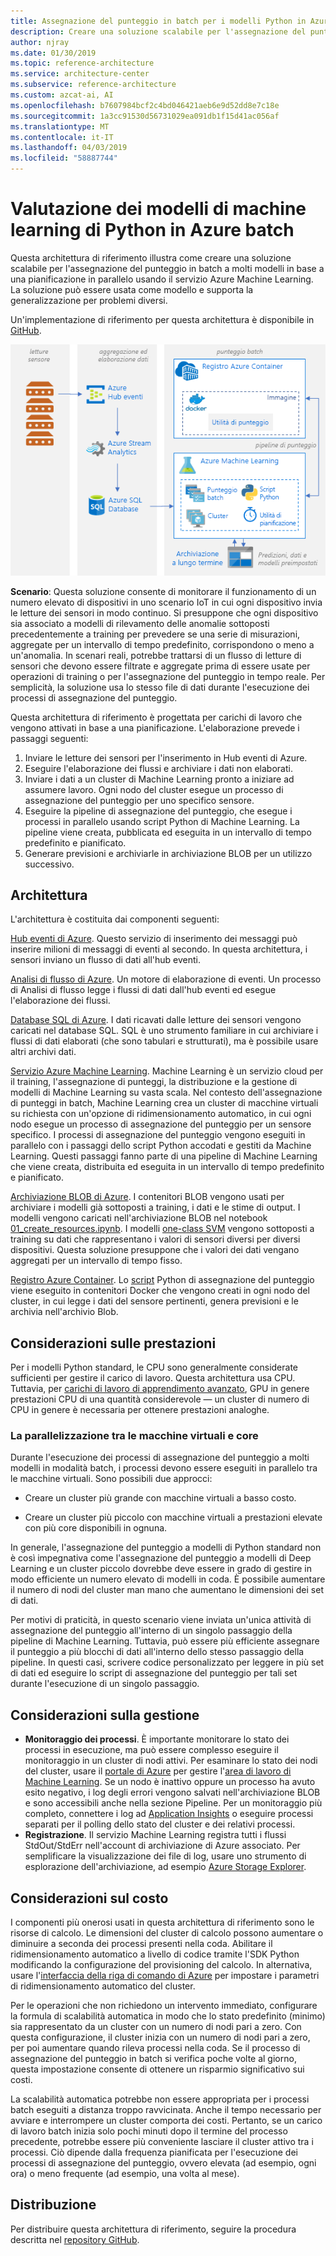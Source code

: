 ```yaml
---
title: Assegnazione del punteggio in batch per i modelli Python in Azure
description: Creare una soluzione scalabile per l'assegnazione del punteggio in batch per i modelli in base a una pianificazione in parallelo tramite il servizio Azure Machine Learning.
author: njray
ms.date: 01/30/2019
ms.topic: reference-architecture
ms.service: architecture-center
ms.subservice: reference-architecture
ms.custom: azcat-ai, AI
ms.openlocfilehash: b7607984bcf2c4bd046421aeb6e9d52dd8e7c18e
ms.sourcegitcommit: 1a3cc91530d56731029ea091db1f15d41ac056af
ms.translationtype: MT
ms.contentlocale: it-IT
ms.lasthandoff: 04/03/2019
ms.locfileid: "58887744"
---
```

# <a name="batch-scoring-of-python-machine-learning-models-on-azure"></a>Valutazione dei modelli di machine learning di Python in Azure batch

Questa architettura di riferimento illustra come creare una soluzione scalabile per l'assegnazione del punteggio in batch a molti modelli in base a una pianificazione in parallelo usando il servizio Azure Machine Learning. La soluzione può essere usata come modello e supporta la generalizzazione per problemi diversi.

Un'implementazione di riferimento per questa architettura è disponibile in [GitHub][github].

![Assegnazione del punteggio in batch per i modelli Python in Azure](./_images/batch-scoring-python.png)

**Scenario**: Questa soluzione consente di monitorare il funzionamento di un numero elevato di dispositivi in uno scenario IoT in cui ogni dispositivo invia le letture dei sensori in modo continuo. Si presuppone che ogni dispositivo sia associato a modelli di rilevamento delle anomalie sottoposti precedentemente a training per prevedere se una serie di misurazioni, aggregate per un intervallo di tempo predefinito, corrispondono o meno a un'anomalia. In scenari reali, potrebbe trattarsi di un flusso di letture di sensori che devono essere filtrate e aggregate prima di essere usate per operazioni di training o per l'assegnazione del punteggio in tempo reale. Per semplicità, la soluzione usa lo stesso file di dati durante l'esecuzione dei processi di assegnazione del punteggio.

Questa architettura di riferimento è progettata per carichi di lavoro che vengono attivati in base a una pianificazione. L'elaborazione prevede i passaggi seguenti:
1.  Inviare le letture dei sensori per l'inserimento in Hub eventi di Azure.
2.  Eseguire l'elaborazione dei flussi e archiviare i dati non elaborati.
3.  Inviare i dati a un cluster di Machine Learning pronto a iniziare ad assumere lavoro. Ogni nodo del cluster esegue un processo di assegnazione del punteggio per uno specifico sensore. 
4.  Eseguire la pipeline di assegnazione del punteggio, che esegue i processi in parallelo usando script Python di Machine Learning. La pipeline viene creata, pubblicata ed eseguita in un intervallo di tempo predefinito e pianificato.
5.  Generare previsioni e archiviarle in archiviazione BLOB per un utilizzo successivo.

## <a name="architecture"></a>Architettura

L'architettura è costituita dai componenti seguenti:

[Hub eventi di Azure][event-hubs]. Questo servizio di inserimento dei messaggi può inserire milioni di messaggi di eventi al secondo. In questa architettura, i sensori inviano un flusso di dati all'hub eventi.

[Analisi di flusso di Azure][stream-analytics]. Un motore di elaborazione di eventi. Un processo di Analisi di flusso legge i flussi di dati dall'hub eventi ed esegue l'elaborazione dei flussi.

[Database SQL di Azure][sql-database]. I dati ricavati dalle letture dei sensori vengono caricati nel database SQL. SQL è uno strumento familiare in cui archiviare i flussi di dati elaborati (che sono tabulari e strutturati), ma è possibile usare altri archivi dati.

[Servizio Azure Machine Learning][amls]. Machine Learning è un servizio cloud per il training, l'assegnazione di punteggi, la distribuzione e la gestione di modelli di Machine Learning su vasta scala. Nel contesto dell'assegnazione di punteggi in batch, Machine Learning crea un cluster di macchine virtuali su richiesta con un'opzione di ridimensionamento automatico, in cui ogni nodo esegue un processo di assegnazione del punteggio per un sensore specifico. I processi di assegnazione del punteggio vengono eseguiti in parallelo con i passaggi dello script Python accodati e gestiti da Machine Learning. Questi passaggi fanno parte di una pipeline di Machine Learning che viene creata, distribuita ed eseguita in un intervallo di tempo predefinito e pianificato.

[Archiviazione BLOB di Azure][storage]. I contenitori BLOB vengono usati per archiviare i modelli già sottoposti a training, i dati e le stime di output. I modelli vengono caricati nell'archiviazione BLOB nel notebook [01_create_resources.ipynb][create-resources]. I modelli [one-class SVM][one-class-svm] vengono sottoposti a training su dati che rappresentano i valori di sensori diversi per diversi dispositivi. Questa soluzione presuppone che i valori dei dati vengano aggregati per un intervallo di tempo fisso.

[Registro Azure Container][acr]. Lo [script][pyscript] Python di assegnazione del punteggio viene eseguito in contenitori Docker che vengono creati in ogni nodo del cluster, in cui legge i dati del sensore pertinenti, genera previsioni e le archivia nell'archivio Blob.

## <a name="performance-considerations"></a>Considerazioni sulle prestazioni

Per i modelli Python standard, le CPU sono generalmente considerate sufficienti per gestire il carico di lavoro. Questa architettura usa CPU. Tuttavia, per [carichi di lavoro di apprendimento avanzato][deep], GPU in genere prestazioni CPU di una quantità considerevole &mdash; un cluster di numero di CPU in genere è necessaria per ottenere prestazioni analoghe.

### <a name="parallelizing-across-vms-versus-cores"></a>La parallelizzazione tra le macchine virtuali e core

Durante l'esecuzione dei processi di assegnazione del punteggio a molti modelli in modalità batch, i processi devono essere eseguiti in parallelo tra le macchine virtuali. Sono possibili due approcci:

* Creare un cluster più grande con macchine virtuali a basso costo.

* Creare un cluster più piccolo con macchine virtuali a prestazioni elevate con più core disponibili in ognuna.

In generale, l'assegnazione del punteggio a modelli di Python standard non è così impegnativa come l'assegnazione del punteggio a modelli di Deep Learning e un cluster piccolo dovrebbe deve essere in grado di gestire in modo efficiente un numero elevato di modelli in coda. È possibile aumentare il numero di nodi del cluster man mano che aumentano le dimensioni dei set di dati.

Per motivi di praticità, in questo scenario viene inviata un'unica attività di assegnazione del punteggio all'interno di un singolo passaggio della pipeline di Machine Learning. Tuttavia, può essere più efficiente assegnare il punteggio a più blocchi di dati all'interno dello stesso passaggio della pipeline. In questi casi, scrivere codice personalizzato per leggere in più set di dati ed eseguire lo script di assegnazione del punteggio per tali set durante l'esecuzione di un singolo passaggio.

## <a name="management-considerations"></a>Considerazioni sulla gestione

- **Monitoraggio dei processi**. È importante monitorare lo stato dei processi in esecuzione, ma può essere complesso eseguire il monitoraggio in un cluster di nodi attivi. Per esaminare lo stato dei nodi del cluster, usare il [portale di Azure][portal] per gestire l'[area di lavoro di Machine Learning][ml-workspace]. Se un nodo è inattivo oppure un processo ha avuto esito negativo, i log degli errori vengono salvati nell'archiviazione BLOB e sono accessibili anche nella sezione Pipeline. Per un monitoraggio più completo, connettere i log ad [Application Insights][app-insights] o eseguire processi separati per il polling dello stato del cluster e dei relativi processi.
-   **Registrazione**. Il servizio Machine Learning registra tutti i flussi StdOut/StdErr nell'account di archiviazione di Azure associato. Per semplificare la visualizzazione dei file di log, usare uno strumento di esplorazione dell'archiviazione, ad esempio [Azure Storage Explorer][explorer].

## <a name="cost-considerations"></a>Considerazioni sul costo

I componenti più onerosi usati in questa architettura di riferimento sono le risorse di calcolo. Le dimensioni del cluster di calcolo possono aumentare o diminuire a seconda dei processi presenti nella coda. Abilitare il ridimensionamento automatico a livello di codice tramite l'SDK Python modificando la configurazione del provisioning del calcolo. In alternativa, usare l'[interfaccia della riga di comando di Azure][cli] per impostare i parametri di ridimensionamento automatico del cluster.

Per le operazioni che non richiedono un intervento immediato, configurare la formula di scalabilità automatica in modo che lo stato predefinito (minimo) sia rappresentato da un cluster con un numero di nodi pari a zero. Con questa configurazione, il cluster inizia con un numero di nodi pari a zero, per poi aumentare quando rileva processi nella coda. Se il processo di assegnazione del punteggio in batch si verifica poche volte al giorno, questa impostazione consente di ottenere un risparmio significativo sui costi.

La scalabilità automatica potrebbe non essere appropriata per i processi batch eseguiti a distanza troppo ravvicinata. Anche il tempo necessario per avviare e interrompere un cluster comporta dei costi. Pertanto, se un carico di lavoro batch inizia solo pochi minuti dopo il termine del processo precedente, potrebbe essere più conveniente lasciare il cluster attivo tra i processi. Ciò dipende dalla frequenza pianificata per l'esecuzione dei processi di assegnazione del punteggio, ovvero elevata (ad esempio, ogni ora) o meno frequente (ad esempio, una volta al mese).


## <a name="deployment"></a>Distribuzione

Per distribuire questa architettura di riferimento, seguire la procedura descritta nel [repository GitHub][github].

[acr]: /azure/container-registry/container-registry-intro
[ai]: /azure/application-insights/app-insights-overview
[aml-compute]: /azure/machine-learning/service/how-to-set-up-training-targets#amlcompute
[amls]: /azure/machine-learning/service/overview-what-is-azure-ml
[automatic-scaling]: /azure/batch/batch-automatic-scaling
[azure-files]: /azure/storage/files/storage-files-introduction
[cli]: /cli/azure
[create-resources]: https://github.com/Microsoft/AMLBatchScoringPipeline/blob/master/01_create_resources.ipynb
[deep]: /azure/architecture/reference-architectures/ai/batch-scoring-deep-learning
[event-hubs]: /azure/event-hubs/event-hubs-geo-dr
[explorer]: https://azure.microsoft.com/en-us/features/storage-explorer/
[github]: https://github.com/Microsoft/AMLBatchScoringPipeline
[one-class-svm]: http://scikit-learn.org/stable/modules/generated/sklearn.svm.OneClassSVM.html
[portal]: https://portal.azure.com
[ml-workspace]: /azure/machine-learning/studio/create-workspace
[python-script]: https://github.com/Azure/BatchAIAnomalyDetection/blob/master/batchai/predict.py
[pyscript]: https://github.com/Microsoft/AMLBatchScoringPipeline/blob/master/scripts/predict.py
[storage]: /azure/storage/blobs/storage-blobs-overview
[stream-analytics]: /azure/stream-analytics/
[sql-database]: /azure/sql-database/
[app-insights]: /azure/application-insights/app-insights-overview
